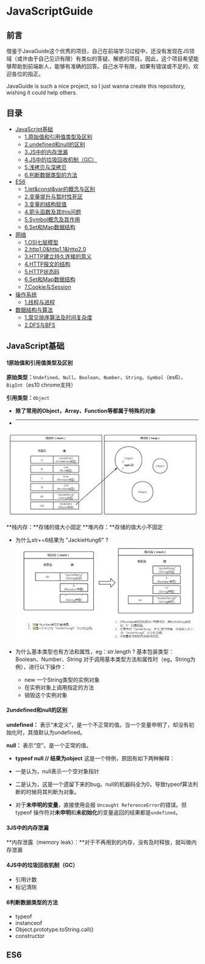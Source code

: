 # JavaScriptGuide
## 前言
借鉴于JavaGuide这个优秀的项目，自己在前端学习过程中，还没有发现在JS领域（或许由于自己见识有限）有类似的答疑、解惑的项目。因此，这个项目希望能够帮助到前端新人，能够有准确的回答。自己水平有限，如果有错误或不足的，欢迎各位的指正。

JavaGuide is such a nice project, so I just wanna create this repository, wishing it could help others.

## 目录

- [JavaScript基础](#javascript基础)
     - [1.原始值和引用值类型及区别](#1原始值和引用值类型及区别)
     - [2.undefined和null的区别](#2undefined和null的区别)
     - [3.JS中的内存泄漏](#3内存泄漏)
     - [4.JS中的垃圾回收机制（GC）](#4JS中的垃圾回收机制（GC）)
     - [5.浅拷贝与深拷贝](#5浅拷贝与深拷贝)
     - [6.判断数据类型的方法](#6判断数据类型的方法)
- [ES6](#es6)
     - [1.let&const&var的概念与区别](#1let&const&var的概念与区别)
     - [2.变量提升与暂时性死区](#2变量提升与暂时性死区)
     - [3.变量的结构赋值](#3变量的结构赋值)
     - [4.箭头函数及其this问题](#4箭头函数及其this问题)
     - [5.Symbol概念及其作用](#5Symbol概念及其作用)
     - [6.Set和Map数据结构](#6Set和Map数据结构)
- [网络](#网络)
     - [1.OSI七层模型](#1OSI七层模型)
     - [2.http1.0&http1.1&http2.0](#2http1.0&http1.1&http2.0)
     - [3.HTTP建立持久连接的意义](#3HTTP建立持久连接的意义)
     - [4.HTTP报文的结构](#4HTTP报文的结构)
     - [5.HTTP状态码](#5HTTP状态码)
     - [6.Set和Map数据结构](#6Set和Map数据结构)
     - [7.Cookie与Session](#7Cookie与Session) 
- [操作系统](#操作系统)
	 - [1.线程与进程](#1线程与进程)
- [数据结构与算法](#数据结构与算法)
	 - [1.常见排序算法及时间复杂度](#1常见排序算法及时间复杂度)
	 - [2.DFS与BFS](#2DFS与BFS) 


## JavaScript基础

#### 1原始值和引用值类型及区别

**原始类型：**`Undefined`、`Null`、`Boolean`、`Number`、`String`、`Symbol`（es6）、`BigInt`（es10 chrome支持）


**引用类型：**`Object`

- **除了常用的Object，Array、Function等都属于特殊的对象**
- ** **

![Alt text](https://github.com/Jackie-Hung/JavaScriptGuide/blob/master/pictures/1593091870011.png)

**栈内存：**存储的值大小固定
**堆内存：**存储的值大小不固定
- 为什么str+=6结果为 "JackieHung6" ?
![Alt text](https://github.com/Jackie-Hung/JavaScriptGuide/blob/master/pictures/1593094167516.png)

- 为什么基本类型也有方法和属性，eg：str.length ?
基本包装类型：Boolean、Number、String
对于调用基本类型方法和属性时（eg，String为例），进行以下操作：
	- new 一个String类型的实例对象
	- 在实例对象上调用指定的方法
	- 销毁这个实例对象

#### 2undefined和null的区别

**undefined：**
表示“未定义”，是一个不正常的值。当一个变量申明了，却没有初始化时，其值默认为undefined。

**null：**
表示“空”，是一个正常的值。

- **typeof null  // 结果为object** 这是一个特例，原因有如下两种解释：
 - 一是认为，null表示一个空对象指针
 - 二是认为，这是一个遗留下来的bug。null的机器码全为0，导致typeof算法判断的时候将其判断为对象。

-  对于**未申明的变量**，直接使用会报 `Uncaught ReferenceError`的错误。但typeof 操作符对**未申明**和**未初始化**的变量返回的结果都是`undefined`。
#### 3JS中的内存泄漏
**内存泄露（memory leak）：**对于不再用到的内存，没有及时释放，就叫做内存泄漏

#### 4JS中的垃圾回收机制（GC）

- 引用计数
- 标记清除


#### 6判断数据类型的方法
- typeof
- instanceof
- Object.prototype.toString.call()
- constructor

## ES6
